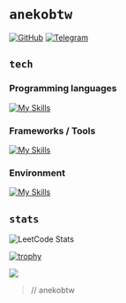 # `anekobtw`
[![GitHub](https://img.shields.io/badge/-anekobtw-black?labelColor=black&logo=github&logoColor=white&style=flat-square)](https://github.com/anekobtw/)
[![Telegram](https://img.shields.io/badge/-anekobtw-black?labelColor=black&logo=telegram&logoColor=white&style=flat-square)](https://t.me/anekobtw)

## `tech`
### Programming languages
[![My Skills](https://skillicons.dev/icons?i=py,cpp,dart)](https://skillicons.dev)
### Frameworks / Tools
[![My Skills](https://skillicons.dev/icons?i=fastapi,redis,flutter,sqlite,git,md)](https://skillicons.dev)
### Environment
[![My Skills](https://skillicons.dev/icons?i=windows,linux,vscode,neovim,powershell,github)](https://skillicons.dev)

## `stats`
![LeetCode Stats](https://leetcard.jacoblin.cool/anekobtw?theme=catppuccinMocha&font=Open%20Sans)

[![trophy](https://github-profile-trophy.vercel.app/?username=anekobtw&theme=discord)](https://github.com/ryo-ma/github-profile-trophy)

![](https://komarev.com/ghpvc/?username=anekobtw&label=Profile%20views&color=201c2c&style=flat)
> // anekobtw
